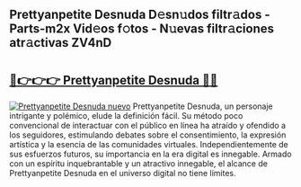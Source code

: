 ## Prettyanpetite Desnuda D𝚎sn𝚞dos filtr𝚊dos - Parts-m2x Vid𝚎os f𝚘tos - N𝚞evas filtr𝚊ciones atr𝚊ctivas ZV4nD

# <h2><a href="http://mbay2r.tromn.icu/?c=Prettyanpetite+Desnuda">🔗👉👉👉 Prettyanpetite Desnuda 🔗🔗</a></h2>

[![Prettyanpetite Desnuda nuevo](https://i.imgur.com/pEAQMta.gif)](http://mbay2r.tromn.icu/?c=Prettyanpetite+Desnuda)
Prettyanpetite Desnuda, un personaje intrigante y polémico, elude la definición fácil. Su método poco convencional de interactuar con el público en línea ha atraído y ofendido a los seguidores, estimulando debates sobre el consentimiento, la expresión artística y la esencia de las comunidades virtuales. Independientemente de sus esfuerzos futuros, su importancia en la era digital es innegable. Armado con un espíritu inquebrantable y un atractivo innegable, el alcance de Prettyanpetite Desnuda en el universo digital no tiene límites.
